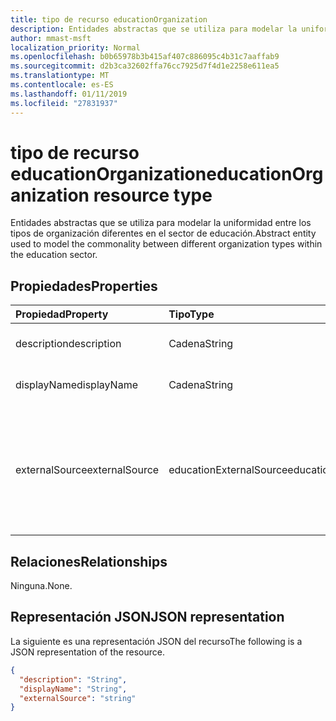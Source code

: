 ```yaml
---
title: tipo de recurso educationOrganization
description: Entidades abstractas que se utiliza para modelar la uniformidad entre los tipos de organización diferentes en el sector de educación.
author: mmast-msft
localization_priority: Normal
ms.openlocfilehash: b0b65978b3b415af407c886095c4b31c7aaffab9
ms.sourcegitcommit: d2b3ca32602ffa76cc7925d7f4d1e2258e611ea5
ms.translationtype: MT
ms.contentlocale: es-ES
ms.lasthandoff: 01/11/2019
ms.locfileid: "27831937"
---
```

# <a name="educationorganization-resource-type"></a><span data-ttu-id="32026-103">tipo de recurso educationOrganization</span><span class="sxs-lookup"><span data-stu-id="32026-103">educationOrganization resource type</span></span>

<span data-ttu-id="32026-104">Entidades abstractas que se utiliza para modelar la uniformidad entre los tipos de organización diferentes en el sector de educación.</span><span class="sxs-lookup"><span data-stu-id="32026-104">Abstract entity used to model the commonality between different organization types within the education sector.</span></span>

## <a name="properties"></a><span data-ttu-id="32026-105">Propiedades</span><span class="sxs-lookup"><span data-stu-id="32026-105">Properties</span></span>
| <span data-ttu-id="32026-106">Propiedad</span><span class="sxs-lookup"><span data-stu-id="32026-106">Property</span></span>     | <span data-ttu-id="32026-107">Tipo</span><span class="sxs-lookup"><span data-stu-id="32026-107">Type</span></span>   |<span data-ttu-id="32026-108">Descripción</span><span class="sxs-lookup"><span data-stu-id="32026-108">Description</span></span>|
|:---------------|:--------|:----------|
|<span data-ttu-id="32026-109">description</span><span class="sxs-lookup"><span data-stu-id="32026-109">description</span></span>|<span data-ttu-id="32026-110">Cadena</span><span class="sxs-lookup"><span data-stu-id="32026-110">String</span></span>| <span data-ttu-id="32026-111">Descripción de la organización.</span><span class="sxs-lookup"><span data-stu-id="32026-111">Organization description.</span></span>|
|<span data-ttu-id="32026-112">displayName</span><span class="sxs-lookup"><span data-stu-id="32026-112">displayName</span></span>|<span data-ttu-id="32026-113">Cadena</span><span class="sxs-lookup"><span data-stu-id="32026-113">String</span></span>| <span data-ttu-id="32026-114">Nombre para mostrar de organización.</span><span class="sxs-lookup"><span data-stu-id="32026-114">Organization display name.</span></span>|
|<span data-ttu-id="32026-115">externalSource</span><span class="sxs-lookup"><span data-stu-id="32026-115">externalSource</span></span>|<span data-ttu-id="32026-116">educationExternalSource</span><span class="sxs-lookup"><span data-stu-id="32026-116">educationExternalSource</span></span>| <span data-ttu-id="32026-117">Origen donde se creó esta organización.</span><span class="sxs-lookup"><span data-stu-id="32026-117">Source where this organization was created from.</span></span> <span data-ttu-id="32026-118">Los valores posibles son: `sis`, `manual`, `unknownFutureValue`.</span><span class="sxs-lookup"><span data-stu-id="32026-118">The possible values are: `sis`, `manual`, `unknownFutureValue`.</span></span>|

## <a name="relationships"></a><span data-ttu-id="32026-119">Relaciones</span><span class="sxs-lookup"><span data-stu-id="32026-119">Relationships</span></span>
<span data-ttu-id="32026-120">Ninguna.</span><span class="sxs-lookup"><span data-stu-id="32026-120">None.</span></span>


## <a name="json-representation"></a><span data-ttu-id="32026-121">Representación JSON</span><span class="sxs-lookup"><span data-stu-id="32026-121">JSON representation</span></span>

<span data-ttu-id="32026-122">La siguiente es una representación JSON del recurso</span><span class="sxs-lookup"><span data-stu-id="32026-122">The following is a JSON representation of the resource.</span></span>

<!-- {
  "blockType": "resource",
  "abstract": true,
  "baseType": "microsoft.graph.entity",
  "optionalProperties": [

  ],
  "@odata.type": "microsoft.graph.educationOrganization"
}-->

```json
{
  "description": "String",
  "displayName": "String",
  "externalSource": "string"
}

```

<!-- uuid: 8fcb5dbc-d5aa-4681-8e31-b001d5168d79
2015-10-25 14:57:30 UTC -->
<!-- {
  "type": "#page.annotation",
  "description": "educationOrganization resource",
  "keywords": "",
  "section": "documentation",
  "tocPath": ""
}-->
